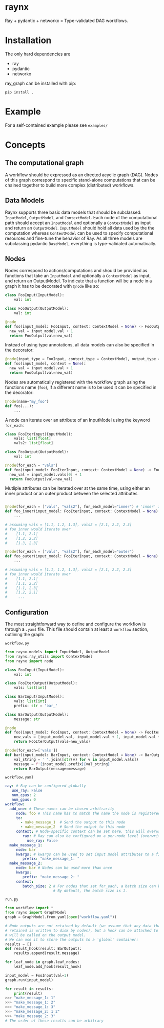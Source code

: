 # raynx

Ray + pydantic + networkx = Type-validated DAG workflows.

# Installation

The only hard dependencies are 

- ray
- pydantic
- networkx

ray_graph can be installed with pip:

```pip install .```

# Example

For a self-contained example please see `examples/` 

# Concepts

## The computational graph

A workflow should be expressed as an directed acyclic graph (DAG). Nodes of this graph correspond to specific stand-alone computations
that can be chained together to build more complex (distributed) workflows. 

## Data Models

Raynx supports three basic data models that should be subclassed: `InputModel`, `OutputModel`, and `ContextModel`. 
Each node of the computational path should accept an `InputModel` and optionally a `ContextModel` as input 
and return an `OutputModel`. `InputModel` should hold all data used by the the computation whereas `ContextModel` 
can be used to specify computational resources and fine-tune the behavior of Ray. As all three models are subclassing
pydantic `BaseModel`, everything is type-validated automatically.


## Nodes

Nodes correspond to actions/computations and should be provided as functions that take an `InputModel` and optionally a `ContextModel` 
as input, and return an OutputModel.
To indicate that a function will be a node in a graph it has to be decorated with `@node`
like so:

```python 
class FooInput(InputModel):
    val: int

class FooOutput(OutputModel):
    val: int

@node 
def foo(input_model: FooInput, context: ContextModel = None) -> FooOutput:
  new_val = input_model.val + 1
  return FooOutput(val=new_val)
```

Instead of using type annotations, all data models can also be specified in the decorator:

```python
@node(input_type = FooInput, context_type = ContextModel, output_type = FooOutput)
def foo(input_model, context = None):
  new_val = input_model.val + 1
  return FooOutput(val=new_val)
```
Nodes are automatically registered with the workflow graph using the functions name (``foo``), if a different name 
is to be used it can be specified in the decorator:

```python
@node(name="my_foo")
def foo(...):
    ...
```

A node can iterate over an attribute of an InputModel using the keyword `for_each`:

```python 
class FooIterInput(InputModel):
    vals: list[float]
    vals2: list[float]

class FooOutput(OutputModel):
    val: int

@node(for_each = "vals")
def foo(input_model: FooIterInput, context: ContextModel = None) -> FooOutput:
  new_val = input_model.vals[0] + 1
  return FooOutput(val=new_val)
```

Mutliple attributes can be iterated over at the same time, using either an inner product or an 
outer product between the selected attributes. 

```python

@node(for_each = ["vals", "vals2"], for_each_model="inner") # 'inner' is the default mode
def foo_inner(input_model: FooIterInput, context: ContextModel = None) -> FooOutput:
    ...

# assuming vals = [1.1, 1.2, 1.3], vals2 = [2.1, 2.2, 2.3]
# foo_inner would iterate over
#    [1.1, 2.1]
#    [1.2, 2.2]
#    [1.3, 2.3]

@node(for_each = ["vals", "vals2"], for_each_model="outer")
def foo_outer(input_model: FooIterInput, context: ContextModel = None) -> FooOutput:
    ...

# assuming vals = [1.1, 1.2, 1.3], vals2 = [2.1, 2.2, 2.3]
# foo_inner would iterate over
#    [1.1, 2.1]
#    [1.1, 2.2]
#    [1.1, 2.3]
#    [1.2, 2.1]
#     ...
```

## Configuration 

The most straightforward way to define and configure the workflow is through a `.yaml` file.
This file should contain at least a `workflow` section, outlining the graph:

`workflow.py`
```python 
from raynx.models import InputModel, OutputModel
from raynx.ray_utils import ContextModel
from raynx import node

class FooInput(InputModel):
    val: int

class FooIterOutput(OutputModel):
    vals: list[int]

class BarInput(InputModel):
    vals: list[int]
    prefix: str = 'bar_'

class BarOutput(OutputModel):
    message: str

@node 
def foo(input_model: FooInput, context: ContextModel = None) -> FooIterOutput:
    new_vals = [input_model.val, input_model.val + 1, input_model.val + 2]
    return FooIterOutput(vals=new_vals)

@node(for_each=['vals'])
def bar(input_model: BarInput, context: ContextModel = None) -> BarOutput:
    val_string = ' '.join([str(v) for v in input_model.vals])
    message = f'{input_model.prefix}{val_string}'
    return BarOutput(message=message)
```

`workflow.yaml`
```yaml
ray: # Ray can be configured globally 
   use_ray: False
   num_cpus: 2
   num_gpus: 0
workflow:
  add_one: # These names can be chosen arbitrarily
     node: foo # This name has to match the name the node is registered by
     to:
       - make_message_1  # Send the output to this node
       - make_message_2  # Send the output to this node
     context: # Node-specific context can be set here, this will overwrite any context_model provided to the function directly
        ray: # Ray can also be configured on a per-node level (overwrites global options)
          use_ray: False
  make_message_1:
     node: bar
     kwargs: # kwargs can be used to set input model attributes to a fixed value:
        prefix: "make_message_1: "
  make_message_2:
     node: bar # Nodes can be used more than once 
     kwargs:
        prefix: "make_message_2: "
     context:
        batch_size: 2 # For nodes that set for_each, a batch size can be specified.
                      # By default, the batch size is 1.
```

`run.py`
```python
from workflow import *
from raynx import GraphModel
graph = GraphModel.from_yaml(open("workflow.yaml"))

# Node outputs are not retained by default (we assume that any data that needs to be 
# retained is written to disk by nodes), but a hook can be attached to any node which 
# will be called on the output model. 
# We can use it to store the outputs to a 'global' container:
results = []
def result_hook(result: BarOutput):
    results.append(result.message)

for leaf_node in graph.leaf_nodes:
    leaf_node.add_hook(result_hook)

input_model = FooInput(val=1)
graph.run(input_model)

for result in results:
    print(result)
>>> "make_message_1: 1"
>>> "make_message_1: 2"
>>> "make_message_1: 3"
>>> "make_message_2: 1 2"
>>> "make_message_2: 3"
# The order of these results can be arbitrary
```

